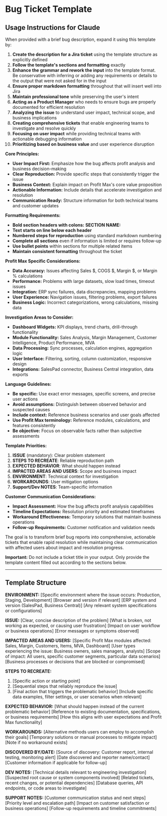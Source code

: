 # Bug Ticket Template

## Usage Instructions for Claude

When provided with a brief bug description, expand it using this template by:

1. **Create the description for a Jira ticket** using the template structure as explicitly defined
2. **Follow the template's sections and formatting** exactly
3. **Enhance the grammar and rework the input** into the template format. Be conservative with inferring or adding any requirements or details to the output that were not asked for in the input
4. **Ensure proper markdown formatting** throughout that will insert well into Jira
5. **Maintain professional tone** while preserving the user's intent
6. **Acting as a Product Manager** who needs to ensure bugs are properly documented for efficient resolution
7. **Analyzing the issue** to understand user impact, technical scope, and business implications
8. **Creating comprehensive tickets** that enable engineering teams to investigate and resolve quickly
9. **Focusing on user impact** while providing technical teams with actionable debugging information
10. **Prioritizing based on business value** and user experience disruption

**Core Principles:**
- **User Impact First:** Emphasize how the bug affects profit analysis and business decision-making
- **Clear Reproduction:** Provide specific steps that consistently trigger the issue
- **Business Context:** Explain impact on Profit Max's core value proposition
- **Actionable Information:** Include details that accelerate investigation and resolution
- **Communication Ready:** Structure information for both technical teams and customer updates

**Formatting Requirements:**
- **Bold section headers with colons:** **SECTION NAME:**
- **Text starts on line below each header**
- **Numbered steps for reproduction** using standard markdown numbering
- **Complete all sections** even if information is limited or requires follow-up
- **Use bullet points** within sections for multiple related items
- **Maintain consistent formatting** throughout the ticket

**Profit Max Specific Considerations:**
- **Data Accuracy:** Issues affecting Sales $, COGS $, Margin $, or Margin % calculations
- **Performance:** Problems with large datasets, slow load times, timeout issues
- **Integration:** ERP sync failures, data discrepancies, mapping problems
- **User Experience:** Navigation issues, filtering problems, export failures
- **Business Logic:** Incorrect categorizations, wrong calculations, missing data

**Investigation Areas to Consider:**
- **Dashboard Widgets:** KPI displays, trend charts, drill-through functionality
- **Module Functionality:** Sales Analysis, Margin Management, Customer Intelligence, Product Performance, MVA
- **Data Processing:** Sync processes, calculation engines, aggregation logic
- **User Interface:** Filtering, sorting, column customization, responsive design
- **Integrations:** SalesPad connector, Business Central integration, data exports

**Language Guidelines:**
- **Be specific:** Use exact error messages, specific screens, and precise user actions
- **Avoid assumptions:** Distinguish between observed behavior and suspected causes
- **Include context:** Reference business scenarios and user goals affected
- **Use Profit Max terminology:** Reference modules, calculations, and features consistently
- **Be objective:** Focus on observable facts rather than subjective assessments

**Template Priorities:**
1. **ISSUE** (mandatory): Clear problem statement
2. **STEPS TO RECREATE**: Reliable reproduction path
3. **EXPECTED BEHAVIOR**: What should happen instead
4. **IMPACTED AREAS AND USERS**: Scope and business impact
5. **ENVIRONMENT**: Technical context for investigation
6. **WORKAROUNDS**: User mitigation options
7. **Support/Dev NOTES**: Team-specific information

**Customer Communication Considerations:**
- **Impact Assessment:** How the bug affects profit analysis capabilities
- **Timeline Expectations:** Resolution priority and estimated timeframes
- **Workaround Effectiveness:** Temporary solutions that maintain business operations
- **Follow-up Requirements:** Customer notification and validation needs

The goal is to transform brief bug reports into comprehensive, actionable tickets that enable rapid resolution while maintaining clear communication with affected users about impact and resolution progress.

**Important:** Do not include a ticket title in your output. Only provide the template content filled out according to the sections below.

---

## Template Structure

**ENVIRONMENT:**
[Specific environment where the issue occurs: Production, Staging, Development]
[Browser and version if relevant]
[ERP system and version (SalesPad, Business Central)]
[Any relevant system specifications or configurations]

**ISSUE:**
[Clear, concise description of the problem]
[What is broken, not working as expected, or causing user frustration]
[Impact on user workflow or business operations]
[Error messages or symptoms observed]

**IMPACTED AREAS AND USERS:**
[Specific Profit Max modules affected: Sales, Margin, Customers, Items, MVA, Dashboard]
[User types experiencing the issue: Business owners, sales managers, analysts]
[Scope of impact: All users, specific customer segments, particular data scenarios]
[Business processes or decisions that are blocked or compromised]

**STEPS TO RECREATE:**
1. [Specific action or starting point]
2. [Sequential steps that reliably reproduce the issue]
3. [Final action that triggers the problematic behavior]
[Include specific data examples, filter settings, or user scenarios when relevant]

**EXPECTED BEHAVIOR:**
[What should happen instead of the current problematic behavior]
[Reference to existing documentation, specifications, or business requirements]
[How this aligns with user expectations and Profit Max functionality]

**WORKAROUNDS:**
[Alternative methods users can employ to accomplish their goals]
[Temporary solutions or manual processes to mitigate impact]
[Note if no workaround exists]

**DISCOVERED BY/DATE:**
[Source of discovery: Customer report, internal testing, monitoring alert]
[Date discovered and reporter name/contact]
[Customer information if applicable for follow-up]

**DEV NOTES:**
[Technical details relevant to engineering investigation]
[Suspected root cause or system components involved]
[Related tickets, recent changes, or potential dependencies]
[Database queries, API endpoints, or code areas to investigate]

**SUPPORT NOTES:**
[Customer communication status and next steps]
[Priority level and escalation path]
[Impact on customer satisfaction or business operations]
[Follow-up requirements and timeline commitments]

